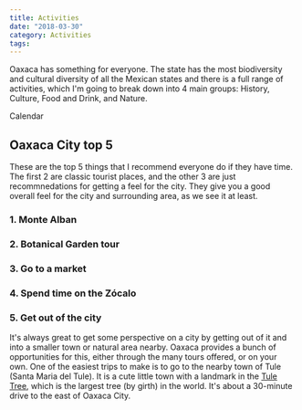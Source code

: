 ```yaml
---
title: Activities
date: "2018-03-30"
category: Activities
tags:
---
```


Oaxaca has something for everyone. The state has the most biodiversity and cultural diversity of all the Mexican states and there is a full range of activities, which I'm going to break down into 4 main groups: History, Culture, Food and Drink, and Nature.

Calendar

## Oaxaca City top 5
These are the top 5 things that I recommend everyone do if they have time. The first 2 are classic tourist places, and the other 3 are just recommnedations for getting a feel for the city. They give you a good overall feel for the city and surrounding area, as we see it at least.

### 1. Monte Alban


### 2. Botanical Garden tour


### 3. Go to a market


### 4. Spend time on the Zócalo


### 5. Get out of the city
It's always great to get some perspective on a city by getting out of it and into a smaller town or natural area nearby. Oaxaca provides a bunch of opportunities for this, either through the many tours offered, or on your own. One of the easiest trips to make is to go to the nearby town of Tule (Santa Maria del Tule). It is a cute little town with a landmark in the [Tule Tree](https://en.wikipedia.org/wiki/%C3%81rbol_del_Tule), which is the largest tree (by girth) in the world. It's about a 30-minute drive to the east of Oaxaca City.